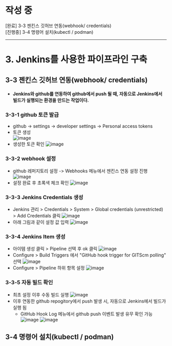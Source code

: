 # 작성 중
[완료] 3-3 젠킨스 깃허브 연동(webhook/ credentials)   
[진행중] 3-4 명령어 설치(kubectl / podman)

---

# 3. Jenkins를 사용한 파이프라인 구축
## 3-3 젠킨스 깃허브 연동(webhook/ credentials)   
- #### Jenkins와 github를 연동하여 github에서 push 될 때, 자동으로 Jenkins에서 빌드가 실행되는 환경을 만드는 작업이다.
###  3-3-1 github 토큰 발급
- github -> settings -> developer settings -> Personal access tokens
- 토큰 생성  
  ![image](https://github.com/mnh4140/paasta/assets/71053769/7102909f-16a0-446f-b21a-7fe9170b5143)
- 생성한 토큰 확인
  ![image](https://github.com/mnh4140/paasta/assets/71053769/59eceb1f-796f-4bba-864d-7138a03cd72b)  

### 3-3-2 webhook 설정
- github 레퍼지토리 설정 -> Webhooks 메뉴에서 젠킨스 연동 설정 진행
  ![image](https://github.com/mnh4140/paasta/assets/71053769/69db9041-3e45-4adc-abbb-c43a4c6e84d1)
- 설정 완료 후 초록색 체크 확인
  ![image](https://github.com/mnh4140/paasta/assets/71053769/e5fce2ff-7d8f-4f4e-ba8a-39add9c23aa6)  
  
### 3-3-3 Jenkins Credentials 생성
- Jenkins 관리 > Credentials > System > Global credentials (unrestricted) > Add Credentials 클릭
  ![image](https://github.com/mnh4140/paasta/assets/71053769/5fee4aa3-8bec-4e7c-85ac-d2aca65dc82d)
- 아래 그림과 같이 설정 값 입력
  ![image](https://github.com/mnh4140/paasta/assets/71053769/11fa9f84-61b7-45c5-a9f7-70bd6c38ca4d)  

### 3-3-4 Jenkins Item 생성
- 아이템 생성 클릭 > Pipeline 선택 후 ok 클릭
  ![image](https://github.com/mnh4140/paasta/assets/71053769/e7178590-a97b-4ce5-9b0e-bc29c6dbec71)
- Configure > Build Triggers 에서 "GitHub hook trigger for GITScm polling" 선택
  ![image](https://github.com/mnh4140/paasta/assets/71053769/1f78102c-b9cd-47f3-8b71-5d8995a30ed3)
- Configure > Pipeline 하위 항목 설정
  ![image](https://github.com/mnh4140/paasta/assets/71053769/bbf1a54e-2467-4ace-aa49-ecd0f1b94daf)  

### 3-3-5 자동 빌드 확인
- 최초 설정 이후 수동 빌드 실행
  ![image](https://github.com/mnh4140/paasta/assets/71053769/c57396f8-1ee5-4739-bc20-857f674bc65c)
- 이후 연동한 github repogitory에서 push 발생 시, 자동으로 Jenkins에서 빌드가 실행 됨
  - GitHub Hook Log 메뉴에서 github push 이벤트 발생 유무 확인 가능
    ![image](https://github.com/mnh4140/paasta/assets/71053769/040761c1-a7b3-4b5c-ac3a-8f9caa6d4d6b)
    ![image](https://github.com/mnh4140/paasta/assets/71053769/4937a91d-2f2b-4d38-b0af-377fe81be88d)



## 3-4 명령어 설치(kubectl / podman)
